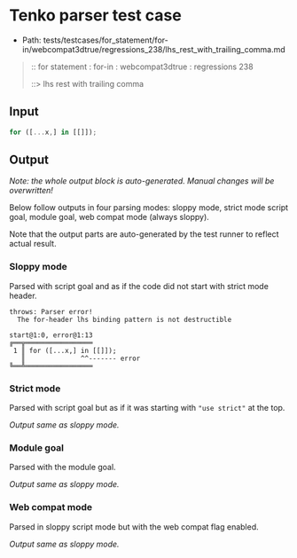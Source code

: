 # Tenko parser test case

- Path: tests/testcases/for_statement/for-in/webcompat3dtrue/regressions_238/lhs_rest_with_trailing_comma.md

> :: for statement : for-in : webcompat3dtrue : regressions 238
>
> ::> lhs rest with trailing comma

## Input

`````js
for ([...x,] in [[]]);
`````

## Output

_Note: the whole output block is auto-generated. Manual changes will be overwritten!_

Below follow outputs in four parsing modes: sloppy mode, strict mode script goal, module goal, web compat mode (always sloppy).

Note that the output parts are auto-generated by the test runner to reflect actual result.

### Sloppy mode

Parsed with script goal and as if the code did not start with strict mode header.

`````
throws: Parser error!
  The for-header lhs binding pattern is not destructible

start@1:0, error@1:13
╔══╦═════════════════
 1 ║ for ([...x,] in [[]]);
   ║              ^^------- error
╚══╩═════════════════

`````

### Strict mode

Parsed with script goal but as if it was starting with `"use strict"` at the top.

_Output same as sloppy mode._

### Module goal

Parsed with the module goal.

_Output same as sloppy mode._

### Web compat mode

Parsed in sloppy script mode but with the web compat flag enabled.

_Output same as sloppy mode._
